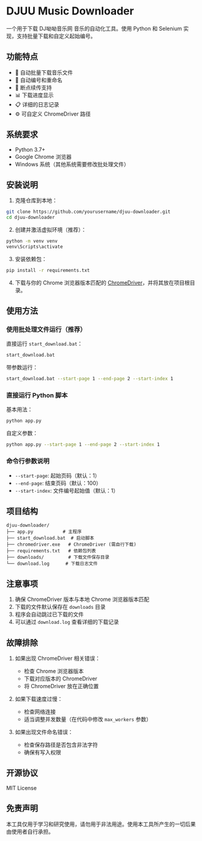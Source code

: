 # DJUU Music Downloader

一个用于下载 DJ呦呦音乐网 音乐的自动化工具。使用 Python 和 Selenium 实现，支持批量下载和自定义起始编号。

## 功能特点

- 🚀 自动批量下载音乐文件
- 📝 自动编号和重命名
- 🔄 断点续传支持
- 📊 下载进度显示
- 📋 详细的日志记录
- ⚙️ 可自定义 ChromeDriver 路径

## 系统要求

- Python 3.7+
- Google Chrome 浏览器
- Windows 系统（其他系统需要修改批处理文件）

## 安装说明

1. 克隆仓库到本地：
```bash
git clone https://github.com/yourusername/djuu-downloader.git
cd djuu-downloader
```

2. 创建并激活虚拟环境（推荐）：
```bash
python -m venv venv
venv\Scripts\activate
```

3. 安装依赖包：
```bash
pip install -r requirements.txt
```

4. 下载与你的 Chrome 浏览器版本匹配的 [ChromeDriver](https://sites.google.com/chromium.org/driver/)，并将其放在项目根目录。

## 使用方法

### 使用批处理文件运行（推荐）

直接运行 `start_download.bat`：
```bash
start_download.bat
```

带参数运行：
```bash
start_download.bat --start-page 1 --end-page 2 --start-index 1
```

### 直接运行 Python 脚本

基本用法：
```bash
python app.py
```

自定义参数：
```bash
python app.py --start-page 1 --end-page 2 --start-index 1
```

### 命令行参数说明

- `--start-page`: 起始页码（默认：1）
- `--end-page`: 结束页码（默认：100）
- `--start-index`: 文件编号起始值（默认：1）

## 项目结构

```
djuu-downloader/
├── app.py           # 主程序
├── start_download.bat  # 启动脚本
├── chromedriver.exe   # ChromeDriver (需自行下载)
├── requirements.txt   # 依赖包列表
├── downloads/         # 下载文件保存目录
└── download.log      # 下载日志文件
```

## 注意事项

1. 确保 ChromeDriver 版本与本地 Chrome 浏览器版本匹配
2. 下载的文件默认保存在 `downloads` 目录
3. 程序会自动跳过已下载的文件
4. 可以通过 `download.log` 查看详细的下载记录

## 故障排除

1. 如果出现 ChromeDriver 相关错误：
   - 检查 Chrome 浏览器版本
   - 下载对应版本的 ChromeDriver
   - 将 ChromeDriver 放在正确位置

2. 如果下载速度过慢：
   - 检查网络连接
   - 适当调整并发数量（在代码中修改 `max_workers` 参数）

3. 如果出现文件命名错误：
   - 检查保存路径是否包含非法字符
   - 确保有写入权限

## 开源协议

MIT License

## 免责声明

本工具仅用于学习和研究使用，请勿用于非法用途。使用本工具所产生的一切后果由使用者自行承担。
